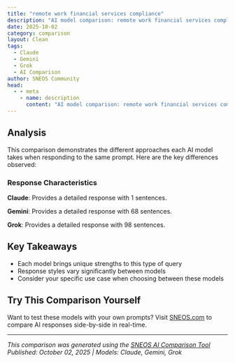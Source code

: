 ```yaml
---
title: "remote work financial services compliance"
description: "AI model comparison: remote work financial services compliance..."
date: 2025-10-02
category: comparison
layout: Clean
tags:
  - Claude
  - Gemini
  - Grok
  - AI Comparison
author: SNEOS Community
head:
  - - meta
    - name: description
      content: "AI model comparison: remote work financial services compliance..."
---
```


<ChatComparison
  title="remote work financial services compliance"
  prompt="remote work financial services compliance"
  :responses='{
    "Claude": "# Remote Work in Financial Services Compliance\n\n## Key Regulatory Considerations\n\n### **Data Security \u0026 Privacy**\n- **GDPR/CCPA Requirements**: Secure handling of personal financial data\n- **SOX Compliance**: Internal controls and audit trails for remote workers\n- **PCI DSS**: Credit card data protection in home environments\n- **Encryption standards** for data in transit and at rest\n\n### **Record Keeping \u0026 Documentation**\n- **Electronic communications** monitoring (emails, calls, messaging)\n- **MiFID II** transaction reporting and record retention\n- **FINRA** books and records requirements\n- **Audit trail maintenance** for remote activities\n\n## Operational Compliance Challenges\n\n### **Supervision Requirements**\n- **Enhanced monitoring** of remote employee activities\n- **Real-time surveillance** systems for trading activities\n- **Regular check-ins** and compliance attestations\n- **Screen recording** and call monitoring capabilities\n\n### **Technology Infrastructure**\n- **VPN security** and multi-factor authentication\n- **Endpoint protection** for home devices\n- **Cloud security** compliance\n- **Business continuity** planning\n\n## Best Practices\n\n### **Policy Framework**\n- Clear remote work policies with compliance expectations\n- Regular training on security protocols\n- Incident reporting procedures\n- Equipment and workspace standards\n\n### **Risk Management**\n- Regular risk assessments of remote work arrangements\n- Vendor management for remote work technologies\n- Cybersecurity insurance considerations\n- Business impact analysis\n\nWould you like me to elaborate on any specific aspect of remote work compliance in financial services?",
    "Gemini": "## Remote Work and Financial Services Compliance: A Complex Landscape\n\nRemote work has exploded in popularity, and the financial services industry is no exception. However, this shift presents unique challenges for maintaining compliance with the stringent regulations that govern the sector.  The core principle remains the same: protecting customer data, preventing fraud and money laundering, and ensuring market integrity, regardless of where employees are located.\n\nHere\u0027s a breakdown of key areas of concern and potential solutions:\n\n**1. Data Security \u0026 Privacy:**\n\n* **Challenge:**\n    * Increased risk of data breaches due to less secure home networks and devices.\n    * Difficulty monitoring and controlling access to sensitive information outside the traditional office environment.\n    * Potential for unauthorized data copying or sharing.\n    * Compliance with data privacy regulations like GDPR, CCPA, and GLBA.\n* **Solutions:**\n    * **Strong Cybersecurity Infrastructure:**\n        *  **VPNs:** Enforce mandatory use of Virtual Private Networks (VPNs) to encrypt data transmission between remote devices and the corporate network.\n        *  **Multi-Factor Authentication (MFA):** Implement MFA for all remote access to systems and applications.\n        *  **Endpoint Security:** Install and regularly update antivirus, anti-malware, and endpoint detection and response (EDR) software on all employee devices.\n        *  **Data Loss Prevention (DLP):** Implement DLP tools to monitor and prevent sensitive data from leaving the corporate network.\n    * **Device Management:**\n        *  **Company-Owned Devices:**  Prioritize providing company-owned and managed devices with pre-configured security settings.\n        *  **Mobile Device Management (MDM):** Use MDM software to manage and secure employee devices, including remote wiping capabilities in case of loss or theft.\n        *  **Strict Device Security Policies:**  Enforce strong password policies, screen lock requirements, and regular software updates.\n    * **Data Encryption:**\n        *  **Encrypt Data at Rest and in Transit:**  Ensure that sensitive data is encrypted both while stored on devices and during transmission.\n    * **Robust Security Training:**\n        *  **Regular Training on Phishing, Social Engineering, and Data Security:** Educate employees on the risks associated with remote work and how to protect sensitive information.  This should be continuous and updated regularly.\n        *  **Simulated Phishing Attacks:** Conduct regular simulated phishing attacks to test employee awareness and identify areas for improvement.\n    * **Data Access Controls:**\n        *  **Principle of Least Privilege:**  Grant employees access only to the data and systems they need to perform their jobs.\n        *  **Regular Access Reviews:**  Review and update access permissions regularly to ensure they are still appropriate.\n    * **Incident Response Plan:**\n        *  **Develop and Test a Comprehensive Incident Response Plan:**  Outline procedures for responding to data breaches and other security incidents, including remote worker scenarios.\n\n**2. Communication and Supervision:**\n\n* **Challenge:**\n    * Difficulty monitoring employee activities and ensuring compliance with communication regulations.\n    * Risk of unauthorized communication with clients or other parties.\n    * Challenges in supervising and training remote employees.\n* **Solutions:**\n    * **Communication Policies and Tools:**\n        *  **Approved Communication Channels:**  Establish clear policies on which communication channels employees are permitted to use for business purposes (e.g., company-approved email, messaging platforms, and video conferencing).\n        *  **Recording and Monitoring:** Implement recording and monitoring systems for all regulated communications, such as phone calls and instant messages, where required by law.\n        *  **Social Media Policies:** Develop clear social media policies that address appropriate online conduct and prevent employees from disclosing confidential information.\n    * **Supervisory Oversight:**\n        *  **Increased Monitoring and Auditing:** Implement more frequent monitoring and auditing of employee activities, including email communications, system logs, and transaction records.\n        *  **Regular Virtual Check-Ins:** Conduct regular virtual check-ins with remote employees to provide guidance, support, and address any compliance concerns.\n        *  **Performance Monitoring Tools:** Use performance monitoring tools to track employee productivity and identify potential red flags.\n    * **Training and Education:**\n        *  **Compliance Training:** Provide comprehensive training on relevant regulations and policies, specifically tailored to the remote work environment.\n        *  **Continuing Education:**  Ensure employees have access to ongoing training and resources to stay up-to-date on regulatory changes and best practices.\n\n**3. Anti-Money Laundering (AML) and Know Your Customer (KYC):**\n\n* **Challenge:**\n    * Increased difficulty verifying customer identities and monitoring transactions for suspicious activity when employees are working remotely.\n    * Potential for compromised customer data leading to fraudulent activities.\n* **Solutions:**\n    * **Enhanced KYC Procedures:**\n        *  **Digital Identity Verification:** Leverage digital identity verification tools to verify customer identities remotely and securely.\n        *  **Risk-Based Approach:**  Implement a risk-based approach to KYC, focusing on higher-risk customers and transactions.\n    * **Transaction Monitoring:**\n        *  **Automated Transaction Monitoring Systems:**  Utilize sophisticated transaction monitoring systems to identify suspicious activity and flag potentially fraudulent transactions.\n        *  **Enhanced Due Diligence (EDD):** Strengthen EDD procedures for high-risk customers and transactions.\n    * **AML Training:**\n        *  **AML Training Specific to Remote Work:**  Provide specialized AML training to remote employees on how to identify and report suspicious activity in the remote work environment.\n\n**4.  Business Continuity and Disaster Recovery:**\n\n* **Challenge:**\n    *  Ensuring business operations continue smoothly in the event of disruptions affecting remote workers (e.g., power outages, internet outages, natural disasters).\n* **Solutions:**\n    *  **Updated Business Continuity Plan:**  Develop and regularly update a comprehensive business continuity plan that addresses remote work scenarios.\n    *  **Redundancy and Backups:**  Implement redundant systems and data backups to ensure business operations can continue in the event of a disruption.\n    *  **Communication Plan:**  Establish a clear communication plan for contacting remote employees and customers during emergencies.\n    *  **Remote Access Alternatives:**  Provide employees with alternative remote access options in case of primary access methods fail.\n\n**5. Regulatory Scrutiny and Enforcement:**\n\n* **Challenge:**\n    *  Increased regulatory scrutiny on financial institutions with remote workforces.\n    *  Potential for fines and penalties for non-compliance.\n* **Solutions:**\n    *  **Stay Informed:**  Stay up-to-date on the latest regulatory guidance and expectations related to remote work.\n    *  **Document Everything:**  Document all policies, procedures, and controls related to remote work compliance.\n    *  **Internal Audits:**  Conduct regular internal audits to assess compliance with regulations and identify areas for improvement.\n    *  **Cooperate with Regulators:**  Be prepared to cooperate with regulators and provide them with information they request.\n\n**Key Considerations for Implementation:**\n\n* **Technology Investment:**  Investing in the right technology is crucial for securing data, monitoring employee activities, and ensuring compliance.\n* **Policy Development:**  Develop clear and comprehensive policies that address the specific challenges of remote work in the financial services industry.\n* **Employee Training:**  Provide ongoing training to employees on relevant regulations and policies.\n* **Continuous Monitoring and Improvement:**  Continuously monitor and improve compliance processes to adapt to changing regulations and threats.\n* **Clear Communication:**  Maintain open communication with employees about compliance expectations and any updates to policies or procedures.\n* **Collaboration with IT and Legal:** Foster collaboration between IT, legal, and compliance teams to ensure a holistic approach to remote work compliance.\n\n**Conclusion:**\n\nNavigating the complexities of remote work compliance in the financial services industry requires a proactive and comprehensive approach. By implementing robust security measures, enhancing communication and supervision practices, strengthening AML/KYC procedures, and staying informed about regulatory changes, financial institutions can effectively manage the risks associated with remote work and maintain compliance with applicable laws and regulations.  It\u0027s not just about adapting to a new working model; it\u0027s about ensuring that the core values of trust, security, and ethical behavior remain paramount, regardless of location.\n",
    "Grok": "Remote work in financial services, particularly in roles related to compliance, has become increasingly common due to advancements in technology and the shift in workplace norms following the COVID-19 pandemic. However, it comes with unique challenges and considerations due to the highly regulated nature of the industry, the sensitivity of financial data, and the need to adhere to strict compliance and security standards. Below is a detailed overview of remote work in financial services compliance, covering key aspects, challenges, and best practices.\n\n---\n\n### **1. Overview of Remote Work in Financial Services Compliance**\nFinancial services compliance involves ensuring that organizations adhere to laws, regulations, and internal policies related to financial transactions, data protection, anti-money laundering (AML), know your customer (KYC), risk management, and more. Remote compliance roles might include positions like compliance officers, auditors, risk analysts, or regulatory specialists who monitor and enforce adherence to these standards from a home office or other non-traditional workplace setting.\n\nKey regulatory bodies overseeing compliance in financial services include:\n- **United States**: SEC (Securities and Exchange Commission), FINRA (Financial Industry Regulatory Authority), CFPB (Consumer Financial Protection Bureau)\n- **United Kingdom**: FCA (Financial Conduct Authority)\n- **European Union**: ESMA (European Securities and Markets Authority), GDPR (General Data Protection Regulation)\n- **Global**: FATF (Financial Action Task Force) for AML/CTF (Counter-Terrorism Financing)\n\nRemote work requires adapting traditional compliance processes to a digital-first environment while maintaining the same level of oversight and accountability.\n\n---\n\n### **2. Key Challenges of Remote Work in Financial Services Compliance**\nRemote work introduces several challenges that compliance professionals and organizations must address to remain effective and compliant with regulations.\n\n#### **a. Data Security and Confidentiality**\n- Financial services handle sensitive data (e.g., personal identifiable information, transaction records, and proprietary business data). Remote work increases the risk of data breaches due to unsecured home networks, personal devices, or lack of physical oversight.\n- Compliance with regulations like GDPR, CCPA (California Consumer Privacy Act), and HIPAA (for certain financial-health data) becomes more complex in remote settings.\n\n#### **b. Regulatory Oversight and Monitoring**\n- Regulators often require real-time monitoring of communications and transactions (e.g., FINRA Rule 3110 for supervision of electronic communications). Remote work can make it harder to monitor employees and ensure that policies are followed.\n- Some jurisdictions or firms may have restrictions on remote work for certain compliance functions due to the need for on-site audits or physical document handling.\n\n#### **c. Collaboration and Communication**\n- Compliance often requires cross-departmental collaboration (e.g., with legal, IT, and operations teams). Remote work can hinder effective communication, slow down decision-making, and lead to misalignment on compliance priorities.\n- Lack of face-to-face interaction may also complicate training and mentoring for junior compliance staff.\n\n#### **d. Technology and Infrastructure**\n- Ensuring that remote employees have access to secure, compliant tools (e.g., VPNs, encrypted communication platforms, and document management systems) can be costly and logistically challenging.\n- Legacy systems in financial services may not be fully optimized for remote access, leading to inefficiencies or security gaps.\n\n#### **e. Employee Accountability and Productivity**\n- Managers may find it difficult to oversee remote compliance teams and ensure that employees are meeting performance and regulatory standards.\n- \u0022Work-from-home\u0022 environments can blur personal and professional boundaries, potentially leading to distractions or reduced focus on critical compliance tasks.\n\n#### **f. Jurisdictional and Licensing Issues**\n- Compliance professionals working remotely from a different state or country may face licensing or regulatory restrictions. For example, a compliance officer licensed in one U.S. state may not be authorized to operate in another without additional approvals.\n- Cross-border remote work can also trigger tax, labor law, or data localization issues (e.g., EU data cannot leave the bloc under GDPR without safeguards).\n\n---\n\n### **3. Best Practices for Remote Work in Financial Services Compliance**\nTo address these challenges, organizations and compliance professionals can adopt the following best practices:\n\n#### **a. Robust Cybersecurity Measures**\n- **Secure Access**: Implement multi-factor authentication (MFA), virtual private networks (VPNs), and endpoint security to protect remote devices and networks.\n- **Data Encryption**: Ensure all communications and stored data are encrypted to prevent unauthorized access.\n- **Device Policies**: Enforce strict bring-your-own-device (BYOD) or company-provided device policies to standardize security protocols.\n- **Training**: Regularly train employees on cybersecurity risks, phishing attacks, and data handling best practices.\n\n#### **b. Compliance Monitoring and Tools**\n- **Communication Monitoring**: Use compliant tools like archived email systems or secure messaging platforms to record and monitor employee communications (e.g., Microsoft Teams with compliance features, Bloomberg Terminal).\n- **Audit Trails**: Maintain digital logs of all compliance activities, approvals, and decisions to ensure accountability and facilitate regulatory audits.\n- **Automated Compliance Tools**: Leverage RegTech (Regulatory Technology) solutions for AML screening, KYC verification, and transaction monitoring to reduce manual errors and improve efficiency remotely.\n\n#### **c. Clear Remote Work Policies**\n- Develop and communicate remote work policies that outline expectations for compliance roles, including work hours, data handling, and reporting requirements.\n- Establish guidelines for remote audits, document storage, and client interactions to ensure alignment with regulatory expectations.\n\n#### **d. Collaboration and Training**\n- Use virtual collaboration tools (e.g., Zoom, Slack, or Microsoft Teams) to maintain team cohesion and facilitate regular check-ins.\n- Provide ongoing virtual training on regulatory updates, compliance processes, and emerging risks specific to remote work environments.\n- Assign mentors or buddies to support new or junior compliance staff working remotely.\n\n#### **e. Regulatory and Legal Compliance**\n- Consult legal counsel to ensure remote work arrangements comply with local labor laws, tax regulations, and data protection rules.\n- Review licensing requirements for compliance professionals working across state or national boundaries and secure necessary approvals.\n\n#### **f. Performance Management**\n- Set clear KPIs (key performance indicators) and use project management tools (e.g., Asana, Trello) to track progress on compliance tasks.\n- Conduct regular performance reviews and provide feedback to remote employees to maintain accountability and motivation.\n\n---\n\n### **4. Benefits of Remote Work in Financial Services Compliance**\nDespite the challenges, remote work offers several advantages for compliance professionals and organizations:\n- **Cost Savings**: Reduced need for office space, travel, and other overhead costs.\n- **Access to Talent**: Ability to hire compliance professionals from diverse geographic locations, addressing talent shortages in specific regions.\n- **Flexible Work-Life Balance**: Improved employee satisfaction and retention through flexible work arrangements.\n- **Digital Transformation**: Acceleration of digital tools and processes to enhance compliance efficiency (e.g., cloud-based audit tools, AI for risk assessment).\n\n---\n\n### **5. Regulatory Guidance on Remote Work**\nRegulatory bodies have issued specific guidance on remote work in financial services to ensure compliance continuity:\n- **FINRA (U.S.)**: FINRA has provided temporary relief and guidance under Rule 3110 for remote supervision during the COVID-19 period, emphasizing the need for documented policies and secure communication channels.\n- **FCA (U.K.)**: The FCA has encouraged firms to maintain robust governance and oversight in remote environments, with a focus on senior manager accountability under the Senior Managers and Certification Regime (SMCR).\n- **SEC (U.S.)**: The SEC has stressed the importance of cybersecurity and data protection for remote work, urging firms to update risk assessments and incident response plans.\n\nCompliance teams should regularly review updates from these bodies to align remote work practices with evolving expectations.\n\n---\n\n### **6. Future Trends in Remote Compliance Work**\nThe future of remote work in financial services compliance will likely be shaped by:\n- **Hybrid Models**: A blend of remote and in-office work to balance flexibility with oversight.\n- **Increased RegTech Adoption**: Greater reliance on automation and AI for compliance monitoring, reporting, and risk detection in remote environments.\n- **Evolving Regulations**: New rules and guidance tailored to remote work, including data localization and cross-border compliance requirements.\n- **Focus on Employee Well-Being**: Emphasis on mental health and work-life balance to sustain productivity in remote compliance roles.\n\n---\n\n### **Conclusion**\nRemote work in financial services compliance is viable and offers significant benefits, but it requires careful planning to address security, regulatory, and operational challenges. By investing in technology, establishing clear policies, and staying updated on regulatory expectations, organizations can create a sustainable and compliant remote work environment for their compliance teams. Compliance professionals, in turn, must adapt to digital tools, prioritize data security, and maintain accountability to uphold the integrity of financial systems in a remote setting."
  }'
  published-date="14:24"
/>

## Analysis

This comparison demonstrates the different approaches each AI model takes when responding to the same prompt. Here are the key differences observed:

### Response Characteristics

**Claude**: Provides a detailed response with 1 sentences. 

**Gemini**: Provides a detailed response with 68 sentences. 

**Grok**: Provides a detailed response with 98 sentences. 

## Key Takeaways

- Each model brings unique strengths to this type of query
- Response styles vary significantly between models
- Consider your specific use case when choosing between these models

## Try This Comparison Yourself

Want to test these models with your own prompts? Visit [SNEOS.com](https://sneos.com) to compare AI responses side-by-side in real-time.

---

*This comparison was generated using the [SNEOS AI Comparison Tool](https://sneos.com)*
*Published: October 02, 2025 | Models: Claude, Gemini, Grok*
